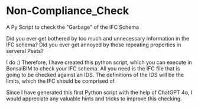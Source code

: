 # Non-Compliance_Check
A Py Script to check the "Garbage" of the IFC Schema

Did you ever get bothered by too much and unnecessary information in the IFC schema?
Did you ever get annoyed by those repeating properties in serveral Psets?

I do :)
Therefore, I have created this python script, which you can execute in BonsaiBIM to check your IFC schema.
All you need is the IFC file that is going to be checked against an IDS. The definitions of the IDS will be the limits, which the IFC should be comprised of.

Since I have generated this first Python script with the help of ChatGPT 4o, I would appreciate any valuable hints and tricks to improve this checking.
